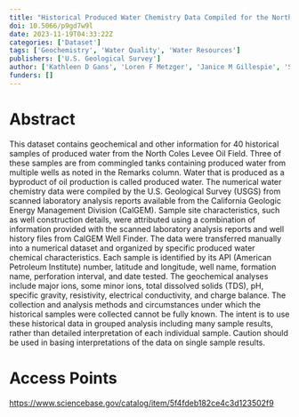 ```yaml
---
title: "Historical Produced Water Chemistry Data Compiled for the North Coles Levee Oilfield, Kern County, California"
doi: 10.5066/p9gd7w9l
date: 2023-11-19T04:33:22Z
categories: ['Dataset']
tags: ['Geochemistry', 'Water Quality', 'Water Resources']
publishers: ['U.S. Geological Survey']
author: ['Kathleen D Gans', 'Loren F Metzger', 'Janice M Gillespie', 'Sharon L Qi']
funders: []
---
```


# Abstract
This dataset contains geochemical and other information for 40 historical samples of produced water from the North Coles Levee Oil Field. Three of these samples are from commingled tanks containing produced water from multiple wells as noted in the Remarks column. Water that is produced as a byproduct of oil production is called produced water. The numerical water chemistry data were compiled by the U.S. Geological Survey (USGS) from scanned laboratory analysis reports available from the California Geologic Energy Management Division (CalGEM). Sample site characteristics, such as well construction details, were attributed using a combination of information provided with the scanned laboratory analysis reports and well history files from CalGEM Well Finder. The data were transferred manually into a numerical dataset and organized by specific produced water chemical characteristics. Each sample is identified by its API (American Petroleum Institute) number, latitude and longitude, well name, formation name, perforation interval, and date tested. The geochemical analyses include major ions, some minor ions, total dissolved solids (TDS), pH, specific gravity, resistivity, electrical conductivity, and charge balance. The collection and analysis methods and circumstances under which the historical samples were collected cannot be fully known. The intent is to use these historical data in grouped analysis including many sample results, rather than detailed interpretation of each individual sample. Caution should be used in basing interpretations of the data on single sample results.

# Access Points
https://www.sciencebase.gov/catalog/item/5f4fdeb182ce4c3d123502f9